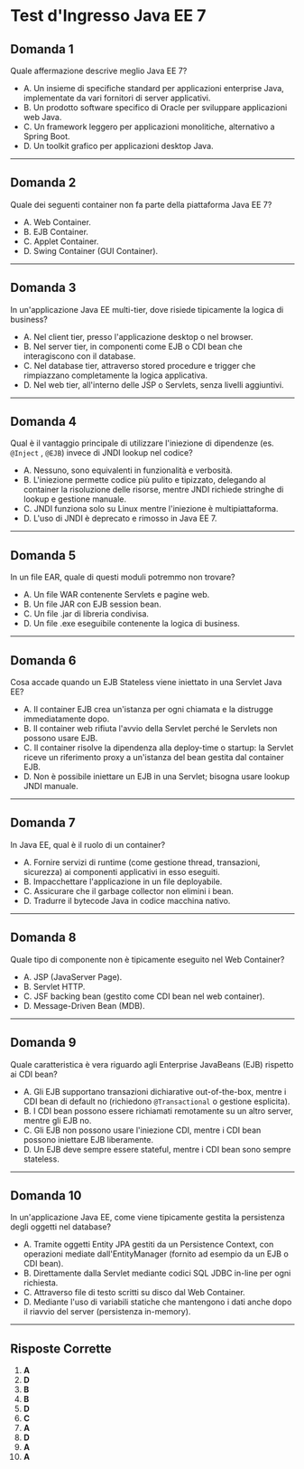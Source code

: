 # Test d'Ingresso Java EE 7

## Domanda 1

Quale affermazione descrive meglio Java EE 7?

- A. Un insieme di specifiche standard per applicazioni enterprise Java, implementate da vari fornitori di server applicativi.
- B. Un prodotto software specifico di Oracle per sviluppare applicazioni web Java.
- C. Un framework leggero per applicazioni monolitiche, alternativo a Spring Boot.
- D. Un toolkit grafico per applicazioni desktop Java.

---

## Domanda 2

Quale dei seguenti container non fa parte della piattaforma Java EE 7?

- A. Web Container.
- B. EJB Container.
- C. Applet Container.
- D. Swing Container (GUI Container).

---

## Domanda 3

In un'applicazione Java EE multi-tier, dove risiede tipicamente la logica di business?

- A. Nel client tier, presso l'applicazione desktop o nel browser.
- B. Nel server tier, in componenti come EJB o CDI bean che interagiscono con il database.
- C. Nel database tier, attraverso stored procedure e trigger che rimpiazzano completamente la logica applicativa.
- D. Nel web tier, all'interno delle JSP o Servlets, senza livelli aggiuntivi.

---

## Domanda 4

Qual è il vantaggio principale di utilizzare l'iniezione di dipendenze (es. `@Inject` , `@EJB`) invece di JNDI lookup nel codice?

- A. Nessuno, sono equivalenti in funzionalità e verbosità.
- B. L'iniezione permette codice più pulito e tipizzato, delegando al container la risoluzione delle risorse, mentre JNDI richiede stringhe di lookup e gestione manuale.
- C. JNDI funziona solo su Linux mentre l'iniezione è multipiattaforma.
- D. L'uso di JNDI è deprecato e rimosso in Java EE 7.

---

## Domanda 5

In un file EAR, quale di questi moduli potremmo non trovare?

- A. Un file WAR contenente Servlets e pagine web.
- B. Un file JAR con EJB session bean.
- C. Un file .jar di libreria condivisa.
- D. Un file .exe eseguibile contenente la logica di business.

---

## Domanda 6

Cosa accade quando un EJB Stateless viene iniettato in una Servlet Java EE?

- A. Il container EJB crea un'istanza per ogni chiamata e la distrugge immediatamente dopo.
- B. Il container web rifiuta l'avvio della Servlet perché le Servlets non possono usare EJB.
- C. Il container risolve la dipendenza alla deploy-time o startup: la Servlet riceve un riferimento proxy a un'istanza del bean gestita dal container EJB.
- D. Non è possibile iniettare un EJB in una Servlet; bisogna usare lookup JNDI manuale.

---

## Domanda 7

In Java EE, qual è il ruolo di un container?

- A. Fornire servizi di runtime (come gestione thread, transazioni, sicurezza) ai componenti applicativi in esso eseguiti.
- B. Impacchettare l'applicazione in un file deployabile.
- C. Assicurare che il garbage collector non elimini i bean.
- D. Tradurre il bytecode Java in codice macchina nativo.

---

## Domanda 8

Quale tipo di componente non è tipicamente eseguito nel Web Container?

- A. JSP (JavaServer Page).
- B. Servlet HTTP.
- C. JSF backing bean (gestito come CDI bean nel web container).
- D. Message-Driven Bean (MDB).

---

## Domanda 9

Quale caratteristica è vera riguardo agli Enterprise JavaBeans (EJB) rispetto ai CDI bean?

- A. Gli EJB supportano transazioni dichiarative out-of-the-box, mentre i CDI bean di default no (richiedono `@Transactional` o gestione esplicita).
- B. I CDI bean possono essere richiamati remotamente su un altro server, mentre gli EJB no.
- C. Gli EJB non possono usare l'iniezione CDI, mentre i CDI bean possono iniettare EJB liberamente.
- D. Un EJB deve sempre essere stateful, mentre i CDI bean sono sempre stateless.

---

## Domanda 10

In un'applicazione Java EE, come viene tipicamente gestita la persistenza degli oggetti nel database?

- A. Tramite oggetti Entity JPA gestiti da un Persistence Context, con operazioni mediate dall'EntityManager (fornito ad esempio da un EJB o CDI bean).
- B. Direttamente dalla Servlet mediante codici SQL JDBC in-line per ogni richiesta.
- C. Attraverso file di testo scritti su disco dal Web Container.
- D. Mediante l'uso di variabili statiche che mantengono i dati anche dopo il riavvio del server (persistenza in-memory).

---

## Risposte Corrette

1. **A**
2. **D**
3. **B**
4. **B**
5. **D**
6. **C**
7. **A**
8. **D**
9. **A**
10. **A**
